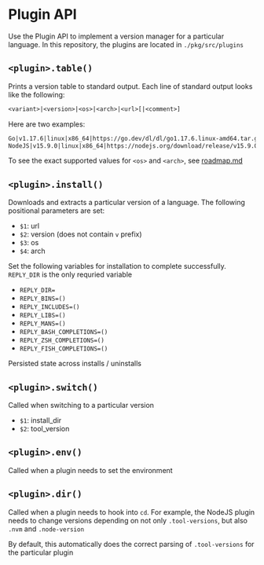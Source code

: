 # Plugin API

Use the Plugin API to implement a version manager for a particular language. In this repository, the plugins are located in `./pkg/src/plugins`

## `<plugin>.table()`

Prints a version table to standard output. Each line of standard output looks like the following:

```txt
<variant>|<version>|<os>|<arch>|<url>[|<comment>]
```

Here are two examples:

```txt
Go|v1.17.6|linux|x86_64|https://go.dev/dl/dl/go1.17.6.linux-amd64.tar.gz
NodeJS|v15.9.0|linux|x86_64|https://nodejs.org/download/release/v15.9.0/node-v15.9.0-linux-x64.tar.gz|2021-02-18
```

To see the exact supported values for `<os>` and `<arch>`, see [roadmap.md](../roadmap.md)

## `<plugin>.install()`

Downloads and extracts a particular version of a language. The following positional parameters are set:

- `$1`: url
- `$2`: version (does not contain `v` prefix)
- `$3`: os
- `$4`: arch

Set the following variables for installation to complete successfully. `REPLY_DIR` is the only requried variable

- `REPLY_DIR=`
- `REPLY_BINS=()`
- `REPLY_INCLUDES=()`
- `REPLY_LIBS=()`
- `REPLY_MANS=()`
- `REPLY_BASH_COMPLETIONS=()`
- `REPLY_ZSH_COMPLETIONS=()`
- `REPLY_FISH_COMPLETIONS=()`

Persisted state across installs / uninstalls

## `<plugin>.switch()`

Called when switching to a particular version

- `$1`: install_dir
- `$2`: tool_version

## `<plugin>.env()`

Called when a plugin needs to set the environment

## `<plugin>.dir()`

Called when a plugin needs to hook into `cd`. For example, the NodeJS plugin needs to change versions depending on not only `.tool-versions`, but also `.nvm` and `.node-version`

By default, this automatically does the correct parsing of `.tool-versions` for the particular plugin
